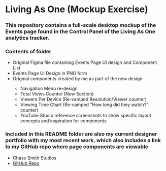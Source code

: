 <h1>Living As One (Mockup Exercise)</h1>
<p>
<h3>This repository contains a full-scale desktop mockup of the Events page found in the Control Panel of the Living As One analytics tracker.</h2>

<h3>Contents of folder</h3>
<ul>
  <li>Original Figma file containing Events Page UI design and Component List</li>
  <li>Events Page UI Design in PNG form</li>
  <li>Original components created by me as part of the new design</li>
  <ul>
    <li>Navigation Menu re-design</li>
    <li>Total Views Counter (New Section)</li>
    <li>Viewers Per Device (Re-vamped Resolution/Viewer counter)</li>
    <li>Viewing Time Chart (Re-vamped "How long did they watch?" counter)</li>
    <li>YouTube Studio reference screenshots to show specific layout concepts and inspiration for components</li>
  </ul>
</ul>
  
<h3>Included in this README folder are also my current designer portfolio with my most recent work, which also includes a link to my GitHub repo where page components are viewable</h3>
<ul>
  <li>Chase Smith Studios <a href="http://chasesmithstudios.com/">
  <li>GitHub Repo <a href="https://github.com/rizeup88/css_portfolio_v2">
<ul>

